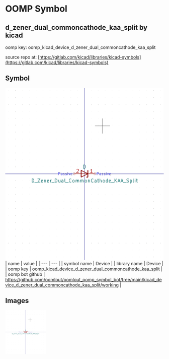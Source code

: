 # OOMP Symbol  
## d_zener_dual_commoncathode_kaa_split  by kicad  
  
oomp key: oomp_kicad_device_d_zener_dual_commoncathode_kaa_split  
  
source repo at: [https://gitlab.com/kicad/libraries/kicad-symbols](https://gitlab.com/kicad/libraries/kicad-symbols)  
## Symbol  
  
[![working.png](working_600.png)](working.png)  
| name | value | 
| --- | --- | 
| symbol name | Device | 
| library name | Device | 
| oomp key | oomp_kicad_device_d_zener_dual_commoncathode_kaa_split | 
| oomp bot github | https://github.com/oomlout/oomlout_oomp_symbol_bot/tree/main/kicad_device_d_zener_dual_commoncathode_kaa_split/working | 
## Images  
  
[![working.png](working_140.png)](working.png)  

